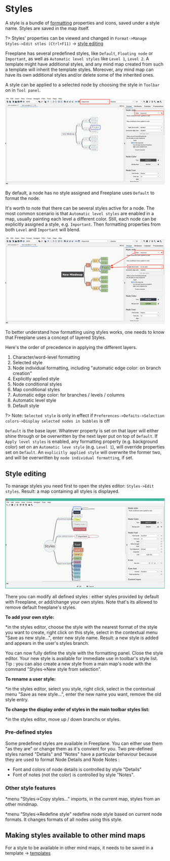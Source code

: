 # Styles

A style is a bundle of [formatting](formatting-maps-and-nodes.md) properties and icons, saved under a style name. Styles are saved in the map itself.

?> Styles' properties can be viewed and changed in `Format->Manage Styles->Edit stles (Ctrl+F11)` → [style editing](#style-editing)

Freeplane has several predefined styles, like `Default`, `Floating node` or `Important`, as well as `Automatic level styles` like `Level 1`, `Level 2`.
A template might have additional styles, and any mind map created from such a template will inherit the template styles. Moreover, any mind map can have its own additional styles and/or delete some of the inherited ones.

A style can be applied to a selected node by choosing the style in `Toolbar` on in `Tool panel`.

![](../images/style_in_Toolbar_and_Tool_panel-1'10'2.png ':size=200')

By default, a node has no style assigned and Freeplane uses `Default` to format the node.

It's worth to note that there can be several styles active for a node.
The most common scenario is that `Automatic level styles` are enabled in a map, usually painting each level a different color.
Still, each node can be explicitly assigned a style, e.g. `Important`. Then formatting properties from both `Level` and `Important` will blend.

![](../images/apply_level_styles_and_explicitly_applied_style-1'10'2.png ':size=200')

To better understand how formatting using styles works, one needs to know that Freeplane uses a concept of layered Styles.

Here's the order of precedence in applying the different layers.

1. Character/word-level formatting
2. Selected style 
3. Node individual formatting, including "automatic edge color: on branch creation"
4. Explicitly applied style
5. Node conditional styles
6. Map conditional styles
7. Automatic edge color: for branches / levels / columns
8. Automatic level style
9. Default style

?> Note: `Selected style` is only in effect if `Preferences->Defaits->Selection colors->Display selected nodes in bubbles` is off

`Default` is the base layer. Whatever property is set on that layer will either shine through or be overwritten by the next layer put on top of `Default`.
If `Apply level styles` is enabled, any formatting property (e.g. background color) set on an `Automatic leve style` (e.g. `Level 1`), will override properties set on `Default`.
An `explicitly applied style` will overwrite the former two, and will be overwritten by `node individual formatting`, if set.

## Style editing

To manage styles you need first to open the styles editor:
`Styles->Edit styles`. Result: a map containing all styles is displayed.

![](../images/style_editing_dialog-1'10'2.png ':size=200')

There you can modify all defined styles&nbsp;: either styles provided by default with Freeplane, or add/change your own styles. Note that's its allowed to remove default freeplane's styles.<br>

**To add your own style:**

*in the styles editor, choose the style with the nearest format of the style you want to create, right click on this style, select in the contextual menu "Save as new style...", enter new style name. Result: a new style is added and appears in the user's styles branch.

You can now fully define the style with the formatting panel. Close the style editor. Your new style is available for immediate use in toolbar's style list. Tip&nbsp;: you can also create a new style from a main map's node with the command "Styles&rarr;New style from selection".

**To rename a user style:**

*in the styles editor, select you style, right click, select in the contextual menu "Save as new style...", enter the new name you want, remove the old style entry.<br>

**To change the display order of styles in the main toolbar styles list:**

*in the styles editor, move up / down branchs or styles.<br>

### Pre-defined styles
Some predefined styles are available in Freeplane. You can either use them "as they are" or change them as it's convient for you. Two pre-defined styles named "Details" and "Notes" have a particular behaviour because they are used  to format Node Details and Node Notes :

* Font and colors of node details is controlled by style "Details"
* Font of notes (not the color) is controlled by style "Notes".

### Other style features

*menu "Styles&rarr;Copy styles..." imports, in the current map, styles from an other mindmap.

*menu "Styles&rarr;Redefine style" redefine node style based on current node formats. It changes formats of all nodes using this style.

## Making styles available to other mind maps

For a style to be available in other mind maps, it needs to be saved in a template → [templates](templates.md)
